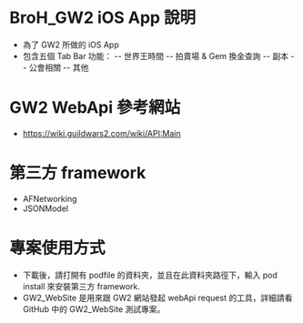 # BroH_GW2 iOS App 說明
- 為了 GW2 所做的 iOS App
- 包含五個 Tab Bar 功能：
-- 世界王時間
-- 拍賣場 & Gem 換金查詢
-- 副本
-- 公會相關
-- 其他

# GW2 WebApi 參考網站

- https://wiki.guildwars2.com/wiki/API:Main

# 第三方 framework

- AFNetworking
- JSONModel

# 專案使用方式

- 下載後，請打開有 podfile 的資料夾，並且在此資料夾路徑下，輸入 pod install 來安裝第三方 framework.
- GW2_WebSite 是用來跟 GW2 網站發起 webApi request 的工具，詳細請看 GitHub 中的 GW2_WebSite 測試專案。